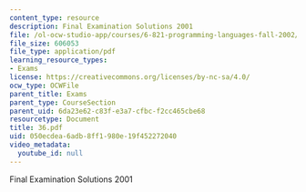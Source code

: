 ```yaml
---
content_type: resource
description: Final Examination Solutions 2001
file: /ol-ocw-studio-app/courses/6-821-programming-languages-fall-2002/050ecdea6adb8ff1980e19f452272040_36.pdf
file_size: 606053
file_type: application/pdf
learning_resource_types:
- Exams
license: https://creativecommons.org/licenses/by-nc-sa/4.0/
ocw_type: OCWFile
parent_title: Exams
parent_type: CourseSection
parent_uid: 6da23e62-c83f-e3a7-cfbc-f2cc465cbe68
resourcetype: Document
title: 36.pdf
uid: 050ecdea-6adb-8ff1-980e-19f452272040
video_metadata:
  youtube_id: null
---
```

Final Examination Solutions 2001